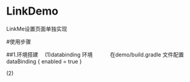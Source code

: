 # LinkDemo
LinkMe设置页面单独实现

#使用步骤

##1.环境搭建
　(1)databinding 环境
　　　在demo/build.gradle 文件配置
         dataBinding {
             enabled = true
         }
         
  (2)        

